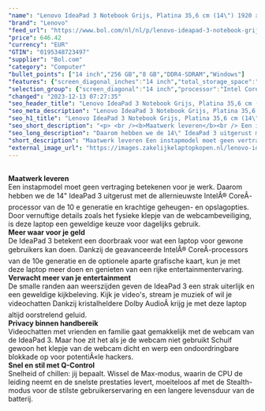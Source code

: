 ```yaml
---
"name": "Lenovo IdeaPad 3 Notebook Grijs, Platina 35,6 cm (14\") 1920 x 1080 Pixels Intel® 10de generatie Core™ i5 8 GB DDR4-SDRAM 256 GB SSD Wi-Fi 5 (802.11ac) Windows 10 Home"
"brand": "Lenovo"
"feed_url": "https://www.bol.com/nl/nl/p/lenovo-ideapad-3-notebook-grijs-platina-35-6-cm-1920-x-1080-pixels-intel-10de-generatie-core-i5-8-gb-ddr4-sdram-256-gb-ssd-wi-fi-5-windows-10-home/9300000010381349"
"price": 646.42
"currency": "EUR"
"GTIN": "0195348723497"
"supplier": "Bol.com"
"category": "Computer"
"bullet_points": ["14 inch","256 GB","8 GB","DDR4-SDRAM","Windows"]
"features": {"screen_diagonal_inches":"14 inch","total_storage_space":"256 GB","memory_size":"8 GB","memory_type":"DDR4-SDRAM","operating_system":"Windows"}
"selection_group": {"screen_diagonal":"14 inch","processor":"Intel Core i5","changed_price_past_3_days":false,"product_family":"Ideapad"}
"changed": "2023-12-13 07:27:35"
"seo_header_title": "Lenovo IdeaPad 3 Notebook Grijs, Platina 35,6 cm (14\") 1920 x 1080 Pixels Intel® 10de generatie Core™ i5 8 GB DDR4-SDRAM 256 GB SSD Wi-Fi 5 (802.11ac) Windows 10 Home"
"seo_meta_description": "Lenovo IdeaPad 3 Notebook Grijs, Platina 35,6 cm (14\") 1920 x 1080 Pixels Intel® 10de generatie Core™ i5 8 GB DDR4-SDRAM 256 GB SSD Wi-Fi 5 (802.11ac) Windows 10 Home"
"seo_h1_title": "Lenovo IdeaPad 3 Notebook Grijs, Platina 35,6 cm (14\") 1920 x 1080 Pixels Intel® 10de generatie Core™ i5 8 GB DDR4-SDRAM 256 GB SSD Wi-Fi 5 (802.11ac) Windows 10 Home"
"seo_short_description": "<p> <br /><b>Maatwerk leveren</b><br /> Een instapmodel moet geen vertraging betekenen voor je werk."
"seo_long_description": "Daarom hebben we de 14\" IdeaPad 3 uitgerust met de allernieuwste IntelÂ® CoreÂ-processor van de 10 e generatie en krachtige geheugen- en opslagopties. Door vernuftige details zoals het fysieke klepje van de webcambeveiliging, is deze laptop een geweldige keuze voor dagelijks gebruik. <br /><b>Meer waar voor je geld</b><br /> De IdeaPad 3 betekent een doorbraak voor wat een laptop voor gewone gebruikers kan doen. Dankzij de geavanceerde IntelÂ® CoreÂ-processors van de 10e generatie en de optionele aparte grafische kaart, kun je met deze laptop meer doen en genieten van een rijke entertainmentervaring. <br /><b>Verwacht meer van je entertainment</b><br /> De smalle randen aan weerszijden geven de IdeaPad 3 een strak uiterlijk en een geweldige kijkbeleving. Kijk je video's, stream je muziek of wil je videochatten Dankzij kristalheldere Dolby AudioÂ krijg je met deze laptop altijd oorstrelend geluid. <br /><b>Privacy binnen handbereik</b><br /> Videochatten met vrienden en familie gaat gemakkelijk met de webcam van de IdeaPad 3. Maar hoe zit het als je de webcam niet gebruikt Schuif gewoon het klepje van de webcam dicht en werp een ondoordringbare blokkade op voor potentiÃ«le hackers. <br /><b>Snel en stil met Q-Control</b><br /> Snelheid of chillen: jij bepaalt. Wissel de Max-modus, waarin de CPU de leiding neemt en de snelste prestaties levert, moeiteloos af met de Stealth-modus voor de stilste gebruikerservaring en een langere levensduur van de batterij. </p>"
"short_description": "Maatwerk leveren Een instapmodel moet geen vertraging betekenen voor je werk. Daarom hebben we de 14\" IdeaPad 3 uitgerust met de allernieuwste IntelÂ® CoreÂ-processor van de 10 e generatie en krachtige geheugen- en opslagopties. Door vernuftige details zoals het fysieke klepje van de webcambeveiliging, is deze laptop een geweldige keuze voor dagelijks gebruik. Meer waar voor je geld De IdeaPad 3 betekent een doorbraak voor wat een laptop voor gewone gebruikers kan doen. Dankzij de geavanceerde IntelÂ® CoreÂ-processors van de 10e generatie en de optionele aparte grafische kaart, kun je met deze laptop meer doen en genieten van een rijke entertainmentervaring. Verwacht meer van je entertainment De smalle randen aan weerszijden geven de IdeaPad 3 een strak uiterlijk en een geweldige kijkbeleving. Kijk je video's, stream je muziek of wil je videochatten Dankzij kristalheldere Dolby AudioÂ krijg je met deze laptop altijd oorstrelend geluid. Privacy binnen handbereik Videochatten met vrienden en familie gaat gemakkelijk met de webcam van de IdeaPad 3. Maar hoe zit het als je de webcam niet gebruikt Schuif gewoon het klepje van de webcam dicht en werp een ondoordringbare blokkade op voor potentiÃ«le hackers. Snel en stil met Q-Control Snelheid of chillen: jij bepaalt. Wissel de Max-modus, waarin de CPU de leiding neemt en de snelste prestaties levert, moeiteloos af met de Stealth-modus voor de stilste gebruikerservaring en een langere levensduur van de batterij."
"external_image_url": "https://images.zakelijkelaptopkopen.nl/lenovo-ideapad-3-notebook-grijs-platina-35-6-cm-1920-x-1080-pixels-intel-10de-generatie-core-i5-8-gb-ddr4-sdram-256-gb-ssd-wi-fi-5-windows-10-home.webp"
---
```


<p> <br /><b>Maatwerk leveren</b><br /> Een instapmodel moet geen vertraging betekenen voor je werk. Daarom hebben we de 14" IdeaPad 3 uitgerust met de allernieuwste IntelÂ® CoreÂ-processor van de 10 e generatie en krachtige geheugen- en opslagopties. Door vernuftige details zoals het fysieke klepje van de webcambeveiliging, is deze laptop een geweldige keuze voor dagelijks gebruik. <br /><b>Meer waar voor je geld</b><br /> De IdeaPad 3 betekent een doorbraak voor wat een laptop voor gewone gebruikers kan doen. Dankzij de geavanceerde IntelÂ® CoreÂ-processors van de 10e generatie en de optionele aparte grafische kaart, kun je met deze laptop meer doen en genieten van een rijke entertainmentervaring. <br /><b>Verwacht meer van je entertainment</b><br /> De smalle randen aan weerszijden geven de IdeaPad 3 een strak uiterlijk en een geweldige kijkbeleving. Kijk je video's, stream je muziek of wil je videochatten Dankzij kristalheldere Dolby AudioÂ krijg je met deze laptop altijd oorstrelend geluid. <br /><b>Privacy binnen handbereik</b><br /> Videochatten met vrienden en familie gaat gemakkelijk met de webcam van de IdeaPad 3. Maar hoe zit het als je de webcam niet gebruikt Schuif gewoon het klepje van de webcam dicht en werp een ondoordringbare blokkade op voor potentiÃ«le hackers. <br /><b>Snel en stil met Q-Control</b><br /> Snelheid of chillen: jij bepaalt. Wissel de Max-modus, waarin de CPU de leiding neemt en de snelste prestaties levert, moeiteloos af met de Stealth-modus voor de stilste gebruikerservaring en een langere levensduur van de batterij. </p>